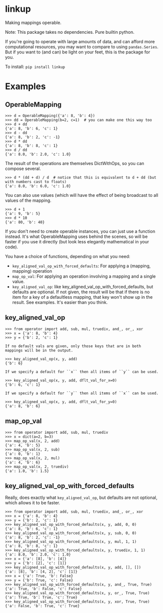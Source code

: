 
# linkup
Making mappings operable.

Note: This package takes no dependencies. Pure builtin python. 

If you're going to operate with large amounts of data, and can afford more computational resources, 
you may want to compare to using `pandas.Series`. 
But if you want to (and can) be light on your feet, this is the package for you. 

To install:	```pip install linkup```

# Examples

## OperableMapping

```pydocstring
>>> d = OperableMapping({'a': 8, 'b': 4})
>>> dd = OperableMapping(b=2, c=1)  # you can make one this way too
>>> d + dd
{'a': 8, 'b': 6, 'c': 1}
>>> d - dd
{'a': 8, 'b': 2, 'c': -1}
>>> d * dd
{'a': 8, 'b': 8, 'c': 1}
>>> d / dd
{'a': 8.0, 'b': 2.0, 'c': 1.0}
```


The result of the operations are themselves DictWithOps, so you can compose several.

```pydocstring
>>> d * (dd + d) / d  # notice that this is equivalent to d + dd (but with numbers cast to floats)
{'a': 8.0, 'b': 6.0, 'c': 1.0}
```

You can also use values (which will have the effect of being broadcast to all values of the mapping.

```pydocstring
>>> d + 1
{'a': 9, 'b': 5}
>>> d * 10
{'a': 80, 'b': 40}
```

If you don't need to create operable instances, you can just use a function instead. 
It's what OperableMapping uses behind the scenes, so will be faster if you use it directly
(but look less elegantly mathematical in your code).

You have a choice of functions, depending on what you need:
- ``key_aligned_val_op_with_forced_defaults``: For applying a (mapping, mapping) operation
- ``map_op_val``: For applying an operation involving a mapping and a single value. 
- ``key_aligned_val_op``: like key_aligned_val_op_with_forced_defaults, but defaults are optional. 
If not given, the result will be that if there is no item for a key of a defaultless mapping, 
that key won't show up in the result. See examples. It's easier than you think.


## key_aligned_val_op

```pydocstring
>>> from operator import add, sub, mul, truediv, and_, or_, xor
>>> x = {'a': 8, 'b': 4}
>>> y = {'b': 2, 'c': 1}

If no default vals are given, only those keys that are in both mappings will be in the output.

>>> key_aligned_val_op(x, y, add)
{'b': 6}

If we specify a default for ``x`` then all items of ``y`` can be used.

>>> key_aligned_val_op(x, y, add, dflt_val_for_x=0)
{'b': 6, 'c': 1}

If we specify a default for ``y`` then all items of ``x`` can be used.

>>> key_aligned_val_op(x, y, add, dflt_val_for_y=0)
{'a': 8, 'b': 6}
```

## map_op_val


```pydocstring
>>> from operator import add, sub, mul, truediv
>>> x = dict(a=2, b=3)
>>> map_op_val(x, 2, add)
{'a': 4, 'b': 5}
>>> map_op_val(x, 2, sub)
{'a': 0, 'b': 1}
>>> map_op_val(x, 2, mul)
{'a': 4, 'b': 6}
>>> map_op_val(x, 2, truediv)
{'a': 1.0, 'b': 1.5}
```

## key_aligned_val_op_with_forced_defaults

Really, does exactly what ``key_aligned_val_op``, but defaults are not optional, 
which allows it to be faster.

```pydocstring
>>> from operator import add, sub, mul, truediv, and_, or_, xor
>>> x = {'a': 8, 'b': 4}
>>> y = {'b': 2, 'c': 1}
>>> key_aligned_val_op_with_forced_defaults(x, y, add, 0, 0)
{'a': 8, 'b': 6, 'c': 1}
>>> key_aligned_val_op_with_forced_defaults(x, y, sub, 0, 0)
{'a': 8, 'b': 2, 'c': -1}
>>> key_aligned_val_op_with_forced_defaults(x, y, mul, 1, 1)
{'a': 8, 'b': 8, 'c': 1}
>>> key_aligned_val_op_with_forced_defaults(x, y, truediv, 1, 1)
{'a': 8.0, 'b': 2.0, 'c': 1.0}
>>> x = {'a': [8], 'b': [4]}
>>> y = {'b': [2], 'c': [1]}
>>> key_aligned_val_op_with_forced_defaults(x, y, add, [], [])
{'a': [8], 'b': [4, 2], 'c': [1]}
>>> x = {'a': True, 'b': False}
>>> y = {'b': True, 'c': False}
>>> key_aligned_val_op_with_forced_defaults(x, y, and_, True, True)
{'a': True, 'b': False, 'c': False}
>>> key_aligned_val_op_with_forced_defaults(x, y, or_, True, True)
{'a': True, 'b': True, 'c': True}
>>> key_aligned_val_op_with_forced_defaults(x, y, xor, True, True)
{'a': False, 'b': True, 'c': True}
```
